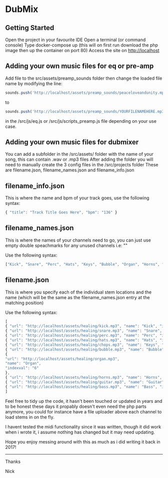 # DubMix

## Getting Started

Open the project in your favourite IDE
Open a terminal (or command console)
Type docker-compose up (this will on first run download the php image then up the container on port 80)
Access the site on <a href="http://localhost">http://localhost</a>

## Adding your own music files for eq or pre-amp

Add file to the src/assets/preamp_sounds folder then change the loaded file name by modifying the line:

```javascript
sounds.push('http://localhost/assets/preamp_sounds/peaceloveandunity.mp3');
```

to

```javascript
sounds.push('http://localhost/assets/preamp_sounds/YOURFILENAMEHERE.mp3');
```

in the /src/js/eq.js or /src/js/scripts_preamp.js file depending on your use case.

## Adding your own music files for dubmixer

You can add a subfolder in the /src/assets/ folder with the name of your song, this can contain .wav or .mp3 files
After adding the folder you will need to manually create the 3 config files in the /src/projects folder
These are filename.json, filename_names.json and filename_info.json

## filename_info.json

This is where the name and bpm of your track goes, use the following syntax:

```javascript
{ "title": "Track Title Goes Here", "bpm": "136" }
```


## filename_names.json

This is where the names of your channels need to go, you can just use empty double speachmarks for any unused channels
i.e: ""

Use the following syntax:

```javascript
["Kick", "Snare", "Perc", "Hats", "Keys", "Bubble", "Organ", "Horns", "Guitar", "Bass"]
```


## filename.json

This is where you specify each of the individual stem locations and the name (which will be the same as the filename_names.json entry at the matching position)

Use the following syntax:

```javascript
[
{ "url": "http://localhost/assets/healing/kick.mp3", "name": "Kick", "indexval": "0" },
{ "url": "http://localhost/assets/healing/snare.mp3", "name": "Snare", "indexval": "1" },
{ "url": "http://localhost/assets/healing/perc.mp3", "name": "Perc", "indexval": "2" },
{ "url": "http://localhost/assets/healing/hats.mp3", "name": "Hats", "indexval": "3" },
{ "url": "http://localhost/assets/healing/chops.mp3", "name": "Keys", "indexval": "4" },
{ "url": "http://localhost/assets/healing/bubble.mp3", "name": "Bubble", "indexval": "5" },
{
"url": "http://localhost/assets/healing/organ.mp3",
"name": "Organ",
"indexval": "6"
},
{ "url": "http://localhost/assets/healing/horns.mp3", "name": "Horns", "indexval": "7" },
{ "url": "http://localhost/assets/healing/guitar.mp3", "name": "Guitar", "indexval": "8" },
{ "url": "http://localhost/assets/healing/bass.mp3", "name": "Bass", "indexval": "9" }
]
```


Feel free to tidy up the code, it hasn't been touched or updated in years and to be honest these days it propably doesn't even need the php parts anymore, you could for instance have a file uploader above each channel to load stems in on the fly.

I havent tested the midi functionality since it was written, though it did work when i wrote it, i assume nothing has changed but it may need updating.

Hope you enjoy messing around with this as much as i did writing it back in 2017!

---

Thanks

Nick
